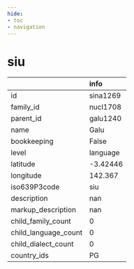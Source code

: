 ```yaml
---
hide:
- toc
- navigation
---
```

# siu
|                      | info     |
|:---------------------|:---------|
| id                   | sina1269 |
| family_id            | nucl1708 |
| parent_id            | galu1240 |
| name                 | Galu     |
| bookkeeping          | False    |
| level                | language |
| latitude             | -3.42446 |
| longitude            | 142.367  |
| iso639P3code         | siu      |
| description          | nan      |
| markup_description   | nan      |
| child_family_count   | 0        |
| child_language_count | 0        |
| child_dialect_count  | 0        |
| country_ids          | PG       |